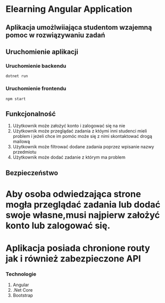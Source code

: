 # Elearning Angular Application

## Aplikacja umożlwiiająca studentom wzajemną pomoc w rozwiązywaniu zadań

## Uruchomienie aplikacji

### Uruchomienie backendu

`dotnet run`

### Uruchomienie frontendu

`npm start`

## Funkcjonalność 

1. Użytkownik może założyć konto i zalogować się na nie
2. Użytkownik może przeglądać zadania z któymi inni studenci mieli problem i jeżeli chce im pomóc może się z nimi skontaktować drogą mailową
3. Użytkownik może filtrować dodane zadania poprzez wpisanie nazwy przedmiotu
4. Użytkownik może dodać zadanie z którym ma problem 

## Bezpieczeństwo 
# Aby osoba odwiedzająca strone mogła przeglądać zadania lub dodać swoje własne,musi najpierw założyć konto lub zalogować się.
# Aplikacja posiada chronione routy jak i również zabezpieczone API


### Technologie

1. Angular
2. .Net Core
3. Bootstrap
